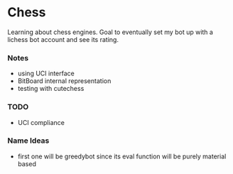 # Chess
Learning about chess engines. Goal to eventually set my bot up with a lichess bot account and see its rating.

### Notes
- using UCI interface
- BitBoard internal representation
- testing with cutechess

### TODO
- UCI compliance

### Name Ideas
- first one will be greedybot since its eval function will be purely material based
